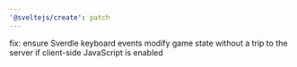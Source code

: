 ```yaml
---
'@sveltejs/create': patch
---
```


fix: ensure Sverdle keyboard events modify game state without a trip to the server if client-side JavaScript is enabled
